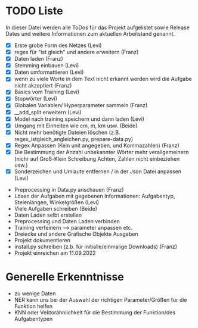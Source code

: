 # TODO Liste
In dieser Datei werden alle ToDos für das Projekt aufgelistet sowie Release Dates und weitere Informationen zum aktuellen
Arbeitstand genannt.

- [x] Erste grobe Form des Netzes (Levi)
- [x] regex für "ist gleich" und andere erweitern (Franz)
- [x] Daten laden (Franz)
- [x] Stemming einbauen (Levi)
- [x] Daten umformattieren (Levi)
- [x] wenn zu viele Worte in dem Text nicht erkannt werden wird die Aufgabe nicht akzeptiert (Franz)
- [x] Basics vom Training (Levi)
- [x] Stopwörter (Levi)
- [x] Globalen Variablen/ Hyperparameter sammeln (Franz)
- [x] \_\_add_split erweitern (Levi)
- [x] Model nach training speichern und dann laden (Levi)
- [x] Umgang mit Einheiten wie cm, m, km usw. (Beide)
- [x] Nicht mehr benötigte Dateien löschen (z.B. regex_istgleich_angleichen.py, prepare-data.py)
- [x] Regex Anpassen (Kein unit angegeben, und Kommazahlen) (Franz)
- [x] Die Bestimmung der Anzahl unbekannter Wörter mehr verallgemeinern (nichr auf Groß-Klein Schreibung Achten, Zahlen nicht einbeziehen usw.)
- [x] Sonderzeichen und Umlaute entfernen / in der Json Datei anpassen (Levi)
- Preprocessing in Data.py anschauen (Franz)
- Lösen der Aufgaben mit gegebenen Informationen: Aufgabentyp, Steienlängen, Winkelgrößen (Levi)
- Viele Aufgaben schreiben (Beide)
- Daten Laden selbt erstellen
- Preprocessing und Daten Laden verbinden
- Training verfeinern --> parameter anpassen etc.
- Dreiecke und andere Grafische Objekte Ausgeben
- Projekt dokumentieren
- install.py schreiben (z.b. für initialle/einmalige Downloads) (Franz)
- Projekt einreichen am 11.09.2022

# Generelle Erkenntnisse

- zu wenige Daten
- NER kann uns bei der Auswahl der richtigen Parameter/Größen für die Funktion helfen
- KNN oder Vektorähnlichkeit für die Bestimmung der Funktion/des Aufgabentypen
